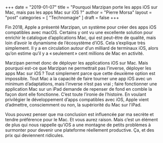 +++
date       = "2019-01-07"
title      = "Pourquoi Marzipan porte les apps iOS sur Mac, mais pas les apps Mac sur iOS ?"
author     = "Pierre Morsa"
layout     = "post"
categories = [ "Technomagie" ]
draft      = false
+++

Fin 2018, Apple a présenté Marzipan, un système pour créer des apps iOS compatibles avec macOS. Certains y ont vu une excellente solution pour enrichir le catalogue d’applications Mac, qui est peut-être de qualité, mais loin d’avoir le dynamisme de l’écosystème d’iOS. Cela s’explique très simplement. Il y a en circulation autour d’un milliard de terminaux iOS, alors qu’on estime qu’il y a « seulement » cent millions de Mac en activité.

Marzipan permet donc de déployer les applications iOS sur Mac. Mais pourquoi est-ce que Marzipan ne permettrait pas l’inverse, 
déployer les apps Mac sur iOS ? Tout simplement parce que cette deuxième option est impossible. Tout Mac a la capacité de faire tourner une app iOS avec un minimum d’adaptations, mais l’inverse n’est pas vrai ; faire fonctionner une application Mac sur un iPad demande de repenser de fond en comble la façon dont elle fonctionne. C’est toute l’ironie de l’histoire. En voulant privilégier le développement d’apps compatibles avec iOS, Apple vient d’admettre, consciemment ou non, la supériorité du Mac sur l’iPad.

Vous pouvez penser que ma conclusion est influencée par ma secrète et tendre préférence pour le Mac. Et vous aurez raison. Mais c’est un élément de plus qui nous rappelle qu’iOS a une montagne de petits problèmes à surmonter pour devenir une plateforme réellement productive. Ça, et des prix qui deviennent ridicules.